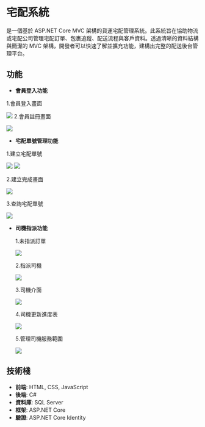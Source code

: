 # 宅配系統

是一個基於 ASP.NET Core MVC 架構的貨運宅配管理系統。此系統旨在協助物流或宅配公司管理宅配訂單、包裹追蹤、配送流程與客戶資料。透過清晰的資料結構與簡潔的 MVC 架構，開發者可以快速了解並擴充功能，建構出完整的配送後台管理平台。

## 功能

- **會員登入功能**
  
 1.會員登入畫面
  
 ![](https://github.com/james12390/jamesmvc/blob/master/Implementation_photos/Member_Login/login.png)
 2.會員註冊畫面
  
 ![](https://github.com/james12390/jamesmvc/blob/master/Implementation_photos/Member_Login/register.png)
- **宅配單號管理功能**
  
 1.建立宅配單號
  
  ![](https://github.com/james12390/jamesmvc/blob/master/Implementation_photos/Delivery_ordernumber/trackingnumber1.png)
  ![](https://github.com/james12390/jamesmvc/blob/master/Implementation_photos/Delivery_ordernumber/trackingnumber2.png)

  2.建立完成畫面
  
  ![](https://github.com/james12390/jamesmvc/blob/master/Implementation_photos/Delivery_ordernumber/BuildComplete.png)

  3.查詢宅配單號
  
  ![](https://github.com/james12390/jamesmvc/blob/master/Implementation_photos/Delivery_ordernumber/DeliveryTracking.png)
- **司機指派功能**
  
  1.未指派訂單
  
  ![](https://github.com/james12390/jamesmvc/blob/master/Implementation_photos/Driver_Assignment/UnassignedOrders.png)

  2.指派司機
  
  ![](https://github.com/james12390/jamesmvc/blob/master/Implementation_photos/Delivery_ordernumber/BuildComplete.png)

  3.司機介面
  
  ![](https://github.com/james12390/jamesmvc/blob/master/Implementation_photos/Driver_Assignment/Driverinterface.png)

  4.司機更新進度表
  
  ![](https://github.com/james12390/jamesmvc/blob/master/Implementation_photos/Driver_Assignment/DriverUpdateSchedule.png)

  5.管理司機服務範圍
  
  ![](https://github.com/james12390/jamesmvc/blob/master/Implementation_photos/Driver_Assignment/ManageDriverServiceArea.png)

## 技術棧

- **前端**: HTML, CSS, JavaScript
- **後端**: C#
- **資料庫**: SQL Server
- **框架**: ASP.NET Core
- **驗證**: ASP.NET Core Identity
